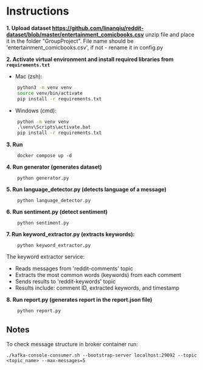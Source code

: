 # Instructions
**1. Upload dataset https://github.com/linanqiu/reddit-dataset/blob/master/entertainment_comicbooks.csv**
unzip file and place it in the folder "GroupProject". 
File name should be 'entertainment_comicbooks.csv', if not - rename it in config.py

**2. Activate virtual environment and install required libraries from `requirements.txt`**
- Mac (zsh):
```zsh
    python3 -m venv venv
    source venv/bin/activate
    pip install -r requirements.txt
```
- Windows (cmd):
```cmd
    python -m venv venv
    .\venv\Scripts\activate.bat
    pip install -r requirements.txt
```

**3. Run**
```
    docker compose up -d
```

**4. Run generator (generates dataset)**
```
    python generator.py
```

**5. Run language_detector.py (detects language of a message)**
```
    python language_detector.py
```

**6. Run sentiment.py (detect sentiment)**
```
    python sentiment.py
```

**7. Run keyword_extractor.py (extracts keywords):**
```
    python keyword_extractor.py
```
The keyword extractor service:
- Reads messages from 'reddit-comments' topic
- Extracts the most common words (keywords) from each comment
- Sends results to 'reddit-keywords' topic
- Results include: comment ID, extracted keywords, and timestamp


**8. Run report.py (generates report in the report.json file)**
```
    python report.py
```




## Notes

To check message structure in broker container run:
```
./kafka-console-consumer.sh --bootstrap-server localhost:29092 --topic <topic_name> --max-messages=5
```

